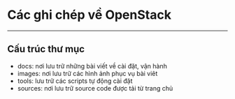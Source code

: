 # Các ghi chép về OpenStack
---
## Cấu trúc thư mục
- docs: nơi lưu trữ những bài viết về cài đặt, vận hành
- images: nơi lưu trữ các hình ảnh phục vụ bài viêt
- tools: lưu trữ các scripts tự động cài đặt
- sources: nơi lưu trữ source code được tải từ trang chủ